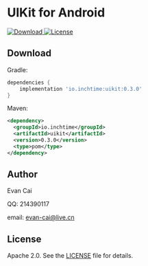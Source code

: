 UIKit for Android
=======================

[ ![Download](https://api.bintray.com/packages/inchtime/maven/uikit/images/download.svg) ](https://bintray.com/inchtime/maven/uikit/_latestVersion) [![License](https://img.shields.io/badge/license-Apache%202-blue.svg)](https://www.apache.org/licenses/LICENSE-2.0)


Download
--------

Gradle:

```gradle
dependencies {
    implementation 'io.inchtime:uikit:0.3.0'
}
```

Maven:

```xml
<dependency>
  <groupId>io.inchtime</groupId>
  <artifactId>uikit</artifactId>
  <version>0.3.0</version>
  <type>pom</type>
</dependency>
```

Author
------

Evan Cai

QQ: 214390117

email: evan-cai@live.cn

License
-------

Apache 2.0. See the [LICENSE][2] file for details.

[1]: https://github.com/inchtime/uikit-android/blob/master/app/src/main/java/io/inchtime/uikit/example/MainActivity.kt
[2]: https://github.com/inchtime/uikit-android/blob/master/LICENSE